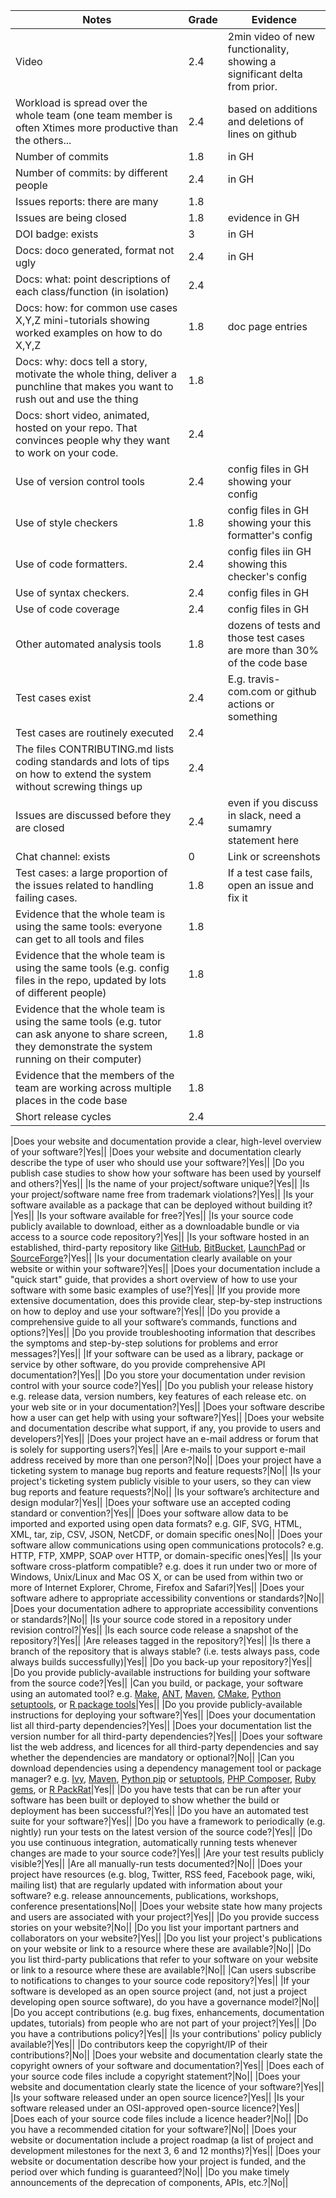 | Notes                                                                                                                                                   | Grade | Evidence                                                                                                       |
|---------------------------------------------------------------------------------------------------------------------------------------------------------|-------|----------------------------------------------------------------------------------------------------------------|
| Video                                                                                                                                                   | 2.4   | 2min video of new functionality, showing a significant delta from prior.                                       |
| Workload is spread over the whole team (one team member is often Xtimes more productive than the others...                                              | 2.4   | based on additions and deletions of lines on github                                                            |
| Number of commits                                                                                                                                       | 1.8   | in GH                                                                                                          |
| Number of commits: by different people                                                                                                                  | 2.4   | in GH                                                                                                          |
| Issues reports: there are many                                                                                                                          | 1.8   |                                                                                                                |
| Issues are being closed                                                                                                                                 | 1.8   | evidence in GH                                                                                                 |
| DOI badge: exists                                                                                                                                       | 3     | in GH                                                                                                          |
| Docs: doco generated, format not ugly                                                                                                                   | 2.4   | in GH                                                                                                          |
| Docs: what: point descriptions of each class/function (in isolation)                                                                                    | 2.4   |                                                                                                                |
| Docs: how: for common use cases X,Y,Z mini-tutorials showing worked examples on how to do X,Y,Z                                                         | 1.8   | doc page entries                                                                                               |
| Docs: why: docs tell a story, motivate the whole thing, deliver a punchline that makes you want to rush out and use the thing                           | 1.8   |                                                                                                                |
| Docs: short video, animated, hosted on your repo. That convinces people why they want to work on your code.                                             | 2.4   |                                                                                                                |
| Use of version control tools                                                                                                                            | 2.4   | config files in GH showing your config                                                                         |
| Use of style checkers                                                                                                                                   | 1.8   | config files in GH showing your this formatter's config                                                        |
| Use of code formatters.                                                                                                                                 | 2.4   | config files iin GH showing this checker's config                                                              |
| Use of syntax checkers.                                                                                                                                 | 2.4   | config files in GH                                                                                             |
| Use of code coverage                                                                                                                                    | 2.4   | config files in GH                                                                                             |
| Other automated analysis tools                                                                                                                          | 1.8   | dozens of tests and those test cases are more than 30% of the code base                                        |
| Test cases exist                                                                                                                                        | 2.4   | E.g. travis-com.com or github actions or something                                                             |
| Test cases are routinely executed                                                                                                                       | 2.4   |                                                                                                                |
| The files CONTRIBUTING.md lists coding standards and lots of tips on how to extend the system without screwing things up                                | 2.4   |                                                                                                                |
| Issues are discussed before they are closed                                                                                                             | 2.4   | even if you discuss in slack, need a sumamry statement here                                                    |
| Chat channel: exists                                                                                                                                    | 0     | Link or screenshots                                                                                            |
| Test cases: a large proportion of the issues related to handling failing cases.                                                                         | 1.8   | If a test case fails, open an issue and fix it                                                                 |
| Evidence that the whole team is using the same tools: everyone can get to all tools and files                                                           | 1.8   |                                                                                                                |
| Evidence that the whole team is using the same tools (e.g. config files in the repo, updated by lots of different people)                               | 1.8   |                                                                                                                |
| Evidence that the whole team is using the same tools (e.g. tutor can ask anyone to share screen, they demonstrate the system running on their computer) | 1.8   |                                                                                                                |
| Evidence that the members of the team are working across multiple places in the code base                                                               | 1.8   |                                                                                                                |
| Short release cycles                                                                                                                                    | 2.4   |

|Does your website and documentation provide a clear, high-level overview of your software?|Yes||
|Does your website and documentation clearly describe the type of user who should use your software?|Yes||
|Do you publish case studies to show how your software has been used by yourself and others?|Yes||
|Is the name of your project/software unique?|Yes||
|Is your project/software name free from trademark violations?|Yes||
|Is your software available as a package that can be deployed without building it?|Yes||
|Is your software available for free?|Yes||
|Is your source code publicly available to download, either as a downloadable bundle or via access to a source code repository?|Yes||
|Is your software hosted in an established, third-party repository like [GitHub](https://github.com), [BitBucket](https://bitbucket.org), [LaunchPad](https://launchpad.net) or [SourceForge](https://sourceforge.net)?|Yes||
|Is your documentation clearly available on your website or within your software?|Yes||
|Does your documentation include a "quick start" guide, that provides a short overview of how to use your software with some basic examples of use?|Yes||
|If you provide more extensive documentation, does this provide clear, step-by-step instructions on how to deploy and use your software?|Yes||
|Do you provide a comprehensive guide to all your software’s commands, functions and options?|Yes||
|Do you provide troubleshooting information that describes the symptoms and step-by-step solutions for problems and error messages?|Yes||
|If your software can be used as a library, package or service by other software, do you provide comprehensive API documentation?|Yes||
|Do you store your documentation under revision control with your source code?|Yes||
|Do you publish your release history e.g. release data, version numbers, key features of each release etc. on your web site or in your documentation?|Yes||
|Does your software describe how a user can get help with using your software?|Yes||
|Does your website and documentation describe what support, if any, you provide to users and developers?|Yes||
|Does your project have an e-mail address or forum that is solely for supporting users?|Yes||
|Are e-mails to your support e-mail address received by more than one person?|No||
|Does your project have a ticketing system to manage bug reports and feature requests?|No||
|Is your project's ticketing system publicly visible to your users, so they can view bug reports and feature requests?|No||
|Is your software’s architecture and design modular?|Yes||
|Does your software use an accepted coding standard or convention?|Yes||
|Does your software allow data to be imported and exported using open data formats? e.g. GIF, SVG, HTML, XML, tar, zip, CSV, JSON, NetCDF, or domain specific ones|No||
|Does your software allow communications using open communications protocols? e.g. HTTP, FTP, XMPP, SOAP over HTTP,  or domain-specific ones|Yes||
|Is your software cross-platform compatible? e.g. does it run under two or more of Windows, Unix/Linux and Mac OS X, or can be used from within two or more of Internet Explorer, Chrome, Firefox and Safari?|Yes||
|Does your software adhere to appropriate accessibility conventions or standards?|No||
|Does your documentation adhere to appropriate accessibility conventions or standards?|No||
|Is your source code stored in a repository under revision control?|Yes||
|Is each source code release a snapshot of the repository?|Yes||
|Are releases tagged in the repository?|Yes||
|Is there a branch of the repository that is always stable? (i.e. tests always pass, code always builds successfully)|Yes||
|Do you back-up your repository?|Yes||
|Do you provide publicly-available instructions for building your software from the source code?|Yes||
|Can you build, or package, your software using an automated tool? e.g. [Make](https://www.gnu.org/software/make/), [ANT](http://ant.apache.org/), [Maven](https://maven.apache.org/), [CMake](https://cmake.org/), [Python setuptools](https://pypi.python.org/pypi/setuptools), or [R package tools](https://cran.r-project.org/doc/manuals/r-devel/R-exts.html)|Yes||
|Do you provide publicly-available instructions for deploying your software?|Yes||
|Does your documentation list all third-party dependencies?|Yes||
|Does your documentation list the version number for all third-party dependencies?|Yes||
|Does your software list the web address, and licences for all third-party dependencies and say whether the dependencies are mandatory or optional?|No||
|Can you download dependencies using a dependency management tool or package manager? e.g. [Ivy](http://ant.apache.org/ivy/), [Maven](https://maven.apache.org/), [Python pip](https://pypi.python.org/pypi/pip) or [setuptools](https://pypi.python.org/pypi/setuptools), [PHP Composer](https://getcomposer.org/), [Ruby gems](https://rubygems.org), or [R PackRat](https://rstudio.github.io/packrat/)|Yes||
|Do you have tests that can be run after your software has been built or deployed to show whether the build or deployment has been successful?|Yes||
|Do you have an automated test suite for your software?|Yes||
|Do you have a framework to periodically (e.g. nightly) run your tests on the latest version of the source code?|Yes||
|Do you use continuous integration, automatically running tests whenever changes are made to your source code?|Yes||
|Are your test results publicly visible?|Yes||
|Are all manually-run tests documented?|No||
|Does your project have resources (e.g. blog, Twitter, RSS feed, Facebook page, wiki, mailing list) that are regularly updated with information about your software? e.g. release announcements, publications, workshops, conference presentations|No||
|Does your website state how many projects and users are associated with your project?|Yes||
|Do you provide success stories on your website?|No||
|Do you list your important partners and collaborators on your website?|Yes||
|Do you list your project's publications on your website or link to a resource where these are available?|No||
|Do you list third-party publications that refer to your software on your website or link to a resource where these are available?|No||
|Can users subscribe to notifications to changes to your source code repository?|Yes||
|If your software is developed as an open source project (and, not just a project developing open source software), do you have a governance model?|No||
|Do you accept contributions (e.g. bug fixes, enhancements, documentation updates, tutorials) from people who are not part of your project?|Yes||
|Do you have a contributions policy?|Yes||
|Is your contributions' policy publicly available?|Yes||
|Do contributors keep the copyright/IP of their contributions?|No||
|Does your website and documentation clearly state the copyright owners of your software and documentation?|Yes||
|Does each of your source code files include a copyright statement?|No||
|Does your website and documentation clearly state the licence of your software?|Yes||
|Is your software released under an open source licence?|Yes||
|Is your software released under an OSI-approved open-source licence?|Yes||
|Does each of your source code files include a licence header?|No||
|Do you have a recommended citation for your software?|No||
|Does your website or documentation include a project roadmap (a list of project and development milestones for the next 3, 6 and 12 months)?|Yes||
|Does your website or documentation describe how your project is funded, and the period over which funding is guaranteed?|No||
|Do you make timely announcements of the deprecation of components, APIs, etc.?|No||
